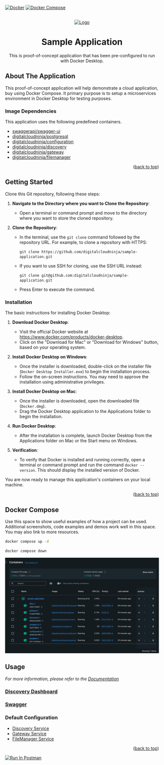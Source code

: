 <a name="readme-top"></a>


<!-- https://www.markdownguide.org/basic-syntax/#reference-style-links -->
[Docker]: https://img.shields.io/badge/docker-2496ED?style=for-the-badge&logo=docker&logoColor=white
[Compose]: https://img.shields.io/badge/compose-2496ED?style=for-the-badge&logo=docker&logoColor=white

[![Docker][Docker]](https://docs.gradle.org/current/userguide/userguide.html)
[![Docker Compose][Compose]](https://docs.gradle.org/current/userguide/userguide.html)

<!-- PROJECT LOGO -->
<br />
<div align="center">
  <a href="https://github.com/digitalcloudninja/sample-application">
    <img src="https://avatars.githubusercontent.com/u/174159620?v=4" alt="Logo" width="320" height="320">
  </a>

<h1 align="center">Sample Application</h1>
  <p align="center">
    This is proof-of-concept application that has been pre-configured to run with Docker Desktop.
   </p>
</div>

## About The Application

This proof-of-concept application will help demonstrate a cloud application, buy using Docker Compose. It primary purpose
is to setup a microservices environment in Docker Desktop for testing purposes. 

### Image Dependencies

This application uses the following predefined containers.

- [swaggerapi/swagger-ui](https://hub.docker.com/r/swaggerapi/swagger-ui) 
- [digitalcloudninja/postgresql](https://hub.docker.com/repository/docker/digitalcloudninja/postgresql/general) 
- [digitalcloudninja/configuration](https://hub.docker.com/repository/docker/digitalcloudninja/configuration/general) 
- [digitalcloudninja/discovery](https://hub.docker.com/repository/docker/digitalcloudninja/discovery/general) 
- [digitalcloudninja/gateway](https://hub.docker.com/repository/docker/digitalcloudninja/gateway/general) 
- [digitalcloudninja/filemanager](https://hub.docker.com/repository/docker/digitalcloudninja/filemanager/general) 




<p align="right">(<a href="#readme-top">back to top</a>)</p>

<!-- GETTING STARTED -->
## Getting Started

Clone this Git repository, following these steps:

1.  **Navigate to the Directory where you want to Clone the Repository**:

    *   Open a terminal or command prompt and move to the directory where you want to store the cloned repository.

2. **Clone the Repository**:

    *   In the terminal, use the `git clone` command followed by the repository URL. For example, to clone a repository with HTTPS:

            git clone https://github.com/digitalcloudninja/sample-application.git

    *   If you want to use SSH for cloning, use the SSH URL instead:

            git clone git@github.com:digitalcloudninja/sample-application.git

    * Press Enter to execute the command.


### Installation

The basic instructions for installing Docker Desktop:

1.  **Download Docker Desktop**:

    *   Visit the official Docker website at <https://www.docker.com/products/docker-desktop>.
    *   Click on the "Download for Mac" or "Download for Windows" button, based on your operating system.

2.  **Install Docker Desktop on Windows**:

    *   Once the installer is downloaded, double-click on the installer file (`Docker Desktop Installer.exe`) to begin the installation process.
    *   Follow the on-screen instructions. You may need to approve the installation using administrative privileges.

3.  **Install Docker Desktop on Mac**:

    *   Once the installer is downloaded, open the downloaded file (`Docker.dmg`).
    *   Drag the Docker Desktop application to the Applications folder to begin the installation.

4.  **Run Docker Desktop**:

    *   After the installation is complete, launch Docker Desktop from the Applications folder on Mac or the Start menu on Windows.

5. **Verification**:

    *   To verify that Docker is installed and running correctly, open a terminal or command prompt and run the command `docker --version`. This should display the installed version of Docker.

You are now ready to manage this application's containers on your local machine.

<p align="right">(<a href="#readme-top">back to top</a>)</p>

## Docker Compose

Use this space to show useful examples of how a project can be used. Additional screenshots, code examples and demos work well in this space. You may also link to more resources.

   ```sh
  docker compose up -d
   ```

   ```sh
  docker compose down
   ```

![Docker Desktop](./images/docker-desktop.png)

## Usage

_For more information, please refer to the [Documentation](https://localhost/docs)_

### [Discovery Dashboard](http://localhost/discovery/dashboard)

### [Swagger](http://localhost/swagger/index.html)

### Default Configuration

- [Discovery Service](http://localhost:8888/discovery/default/master)
- [Gateway Service](http://localhost:8888/gateway/default/master)
- [FileManager Service](http://localhost:8888/filemanager/default/master)

<p align="right">(<a href="#readme-top">back to top</a>)</p>

[<img src="https://run.pstmn.io/button.svg" alt="Run In Postman" style="width: 128px; height: 32px;">](https://digitalcloud-ninja-team.postman.co/collection/30874099-954f4536-cf1a-4b51-b861-fceb8e4bcc9c?source=rip_markdown&active-environment=30874099-fbbc709d-9f00-4d7a-a1cb-94273fb68d8c)
